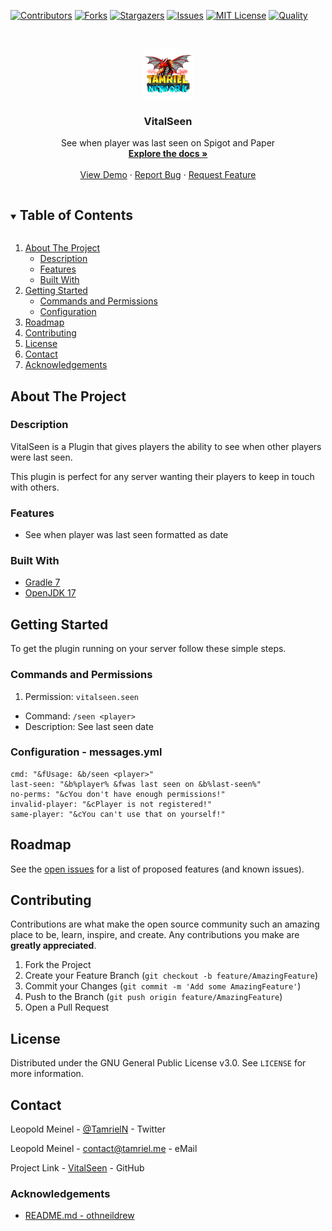 <!-- PROJECT SHIELDS -->
[![Contributors][contributors-shield]][contributors-url]
[![Forks][forks-shield]][forks-url]
[![Stargazers][stars-shield]][stars-url]
[![Issues][issues-shield]][issues-url]
[![MIT License][license-shield]][license-url]
[![Quality][quality-shield]][quality-url]

<!-- PROJECT LOGO -->
<!--suppress ALL -->
<br />
<p align="center">
  <a href="https://github.com/TamrielNetwork/VitalSeen">
    <img src="images/logo.png" alt="Logo" width="80" height="80">
  </a>

<h3 align="center">VitalSeen</h3>

  <p align="center">
    See when player was last seen on Spigot and Paper
    <br />
    <a href="https://github.com/TamrielNetwork/VitalSeen"><strong>Explore the docs »</strong></a>
    <br />
    <br />
    <a href="https://github.com/TamrielNetwork/VitalSeen">View Demo</a>
    ·
    <a href="https://github.com/TamrielNetwork/VitalSeen/issues">Report Bug</a>
    ·
    <a href="https://github.com/TamrielNetwork/VitalSeen/issues">Request Feature</a>
  </p>

<!-- TABLE OF CONTENTS -->
<details open="open">
  <summary><h2 style="display: inline-block">Table of Contents</h2></summary>
  <ol>
    <li>
      <a href="#about-the-project">About The Project</a>
      <ul>
        <li><a href="#description">Description</a></li>
        <li><a href="#features">Features</a></li>
        <li><a href="#built-with">Built With</a></li>
      </ul>
    </li>
    <li>
      <a href="#getting-started">Getting Started</a>
      <ul>
        <li><a href="#commands-and-permissions">Commands and Permissions</a></li>
        <li><a href="#configuration">Configuration</a></li>
      </ul>
    </li>
    <li><a href="#roadmap">Roadmap</a></li>
    <li><a href="#contributing">Contributing</a></li>
    <li><a href="#license">License</a></li>
    <li><a href="#contact">Contact</a></li>
    <li><a href="#acknowledgements">Acknowledgements</a></li>
  </ol>
</details>

<!-- ABOUT THE PROJECT -->

## About The Project

### Description

VitalSeen is a Plugin that gives players the ability to see when other players were last seen.

This plugin is perfect for any server wanting their players to keep in touch with others.

### Features

* See when player was last seen formatted as date

### Built With

* [Gradle 7](https://docs.gradle.org/7.4/release-notes.html)
* [OpenJDK 17](https://openjdk.java.net/projects/jdk/17/)

<!-- GETTING STARTED -->

## Getting Started

To get the plugin running on your server follow these simple steps.

### Commands and Permissions

1. Permission: `vitalseen.seen`

* Command: `/seen <player>`
* Description: See last seen date

### Configuration - messages.yml

```
cmd: "&fUsage: &b/seen <player>"
last-seen: "&b%player% &fwas last seen on &b%last-seen%"
no-perms: "&cYou don't have enough permissions!"
invalid-player: "&cPlayer is not registered!"
same-player: "&cYou can't use that on yourself!"
```

<!-- ROADMAP -->

## Roadmap

See the [open issues](https://github.com/TamrielNetwork/VitalSeen/issues) for a list of proposed features (and known
issues).

<!-- CONTRIBUTING -->

## Contributing

Contributions are what make the open source community such an amazing place to be, learn, inspire, and create. Any
contributions you make are **greatly appreciated**.

1. Fork the Project
2. Create your Feature Branch (`git checkout -b feature/AmazingFeature`)
3. Commit your Changes (`git commit -m 'Add some AmazingFeature'`)
4. Push to the Branch (`git push origin feature/AmazingFeature`)
5. Open a Pull Request

<!-- LICENSE -->

## License

Distributed under the GNU General Public License v3.0. See `LICENSE` for more information.

<!-- CONTACT -->

## Contact

Leopold Meinel - [@TamrielN](https://twitter.com/TamrielN) - Twitter

Leopold Meinel - [contact@tamriel.me](mailto:contact@tamriel.me) - eMail

Project Link - [VitalSeen](https://github.com/TamrielNetwork/VitalSeen) - GitHub

<!-- ACKNOWLEDGEMENTS -->

### Acknowledgements

* [README.md - othneildrew](https://github.com/othneildrew/Best-README-Template)

<!-- MARKDOWN LINKS & IMAGES -->

[contributors-shield]: https://img.shields.io/github/contributors-anon/TamrielNetwork/VitalSeen?style=for-the-badge

[contributors-url]: https://github.com/TamrielNetwork/VitalSeen/graphs/contributors

[forks-shield]: https://img.shields.io/github/forks/TamrielNetwork/VitalSeen?label=Forks&style=for-the-badge

[forks-url]: https://github.com/TamrielNetwork/VitalSeen/network/members

[stars-shield]: https://img.shields.io/github/stars/TamrielNetwork/VitalSeen?style=for-the-badge

[stars-url]: https://github.com/TamrielNetwork/VitalSeen/stargazers

[issues-shield]: https://img.shields.io/github/issues/TamrielNetwork/VitalSeen?style=for-the-badge

[issues-url]: https://github.com/TamrielNetwork/VitalSeen/issues

[license-shield]: https://img.shields.io/github/license/TamrielNetwork/VitalSeen?style=for-the-badge

[license-url]: https://github.com/TamrielNetwork/VitalSeen/blob/main/LICENSE

[quality-shield]: https://img.shields.io/codefactor/grade/github/TamrielNetwork/VitalSeen?style=for-the-badge

[quality-url]: https://www.codefactor.io/repository/github/TamrielNetwork/VitalSeen

